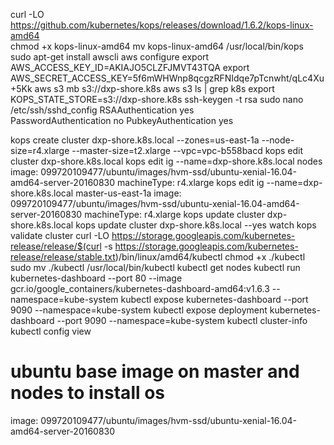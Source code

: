 curl -LO https://github.com/kubernetes/kops/releases/download/1.6.2/kops-linux-amd64                  
chmod +x kops-linux-amd64
mv kops-linux-amd64 /usr/local/bin/kops
sudo apt-get install awscli
aws configure
export AWS_ACCESS_KEY_ID=AKIAJO5CLZFJMVT43TQA
export AWS_SECRET_ACCESS_KEY=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
aws s3 mb s3://dxp-shore.k8s
aws s3 ls | grep k8s
export KOPS_STATE_STORE=s3://dxp-shore.k8s
ssh-keygen -t rsa
sudo nano /etc/ssh/sshd_config
    RSAAuthentication yes    
    PasswordAuthentication no
    PubkeyAuthentication yes

kops create cluster dxp-shore.k8s.local --zones=us-east-1a --node-size=r4.xlarge --master-size=t2.xlarge --vpc=vpc-b558bacd
kops edit cluster dxp-shore.k8s.local
kops edit ig --name=dxp-shore.k8s.local nodes
    image: 099720109477/ubuntu/images/hvm-ssd/ubuntu-xenial-16.04-amd64-server-20160830
    machineType: r4.xlarge
kops edit ig --name=dxp-shore.k8s.local master-us-east-1a
    image: 099720109477/ubuntu/images/hvm-ssd/ubuntu-xenial-16.04-amd64-server-20160830
    machineType: r4.xlarge
kops update cluster dxp-shore.k8s.local
kops update cluster dxp-shore.k8s.local --yes
watch kops validate cluster
curl -LO https://storage.googleapis.com/kubernetes-release/release/$(curl -s https://storage.googleapis.com/kubernetes-release/release/stable.txt)/bin/linux/amd64/kubectl
chmod +x ./kubectl
sudo mv ./kubectl /usr/local/bin/kubectl
kubectl get nodes
kubectl run kubernetes-dashboard --port 80 --image gcr.io/google_containers/kubernetes-dashboard-amd64:v1.6.3 --namespace=kube-system
kubectl expose kubernetes-dashboard --port 9090 --namespace=kube-system
kubectl expose deployment kubernetes-dashboard --port 9090 --namespace=kube-system
kubectl cluster-info
kubectl config view







# ubuntu base image on master and nodes to install os
image: 099720109477/ubuntu/images/hvm-ssd/ubuntu-xenial-16.04-amd64-server-20160830



